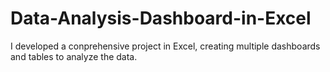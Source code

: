 # Data-Analysis-Dashboard-in-Excel
I developed a conprehensive project in Excel, creating multiple dashboards and tables to analyze the data.
